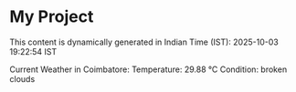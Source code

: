 # My Project

This content is dynamically generated in Indian Time (IST): 2025-10-03 19:22:54 IST


Current Weather in Coimbatore:
Temperature: 29.88 °C
Condition: broken clouds
